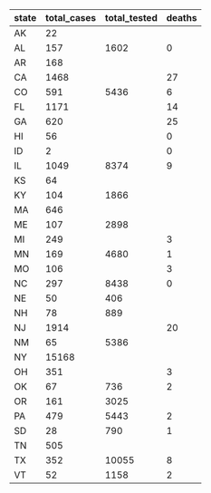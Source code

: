 state | total_cases | total_tested | deaths
--- | --- | --- | ---
AK | 22 |  | 
AL | 157 | 1602 | 0
AR | 168 |  | 
CA | 1468 |  | 27
CO | 591 | 5436 | 6
FL | 1171 |  | 14
GA | 620 |  | 25
HI | 56 |  | 0
ID | 2 |  | 0
IL | 1049 | 8374 | 9
KS | 64 |  | 
KY | 104 | 1866 | 
MA | 646 |  | 
ME | 107 | 2898 | 
MI | 249 |  | 3
MN | 169 | 4680 | 1
MO | 106 |  | 3
NC | 297 | 8438 | 0
NE | 50 | 406 | 
NH | 78 | 889 | 
NJ | 1914 |  | 20
NM | 65 | 5386 | 
NY | 15168 |  | 
OH | 351 |  | 3
OK | 67 | 736 | 2
OR | 161 | 3025 | 
PA | 479 | 5443 | 2
SD | 28 | 790 | 1
TN | 505 |  | 
TX | 352 | 10055 | 8
VT | 52 | 1158 | 2

